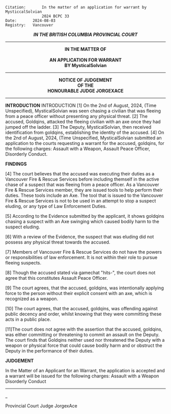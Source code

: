 	Citation:       In the matter of an application for warrant by MysticcalSolvian
                	2024 BCPC 33
	Date:		2024-08-03
	Registry:	Vancouver

<p align="center"><b><i> IN THE BRITISH COLUMBIA PROVINCIAL COURT </b></i>

---

<p align="center"><b>
				IN THE MATTER OF
<br><br>			AN APPLICATION FOR WARRANT 
<br>                            BY MysticalSolvian
<br>				

---

<p align="center">		
				NOTICE OF JUDGEMENT
<br>				OF THE
<br>				HONOURABLE JUDGE JORGEXACE

</b>
	
---

**INTRODUCTION**
INTRODUCTION
[1] On the 2nd of August, 2024, (Time Unspecified), MysticalSolvian was seen chasing a civilian
that was fleeing from a peace officer without presenting any physical threat. [2] The accused,
Goldqins, attacked the fleeing civilian with an axe once they had jumped off the ladder. [3] The
Deputy, MysticalSolvian, then received identification from goldqins, establishing the identity of
the accused.
[4] On the 2nd of August, 2024, (Time Unspecified, MysticalSolvian submitted an application to
the courts requesting a warrant for the accused, goldqins, for the following charges: Assault with
a Weapon, Assault Peace Officer, Disorderly Conduct.

**FINDINGS**

[4] The court believes that the accused was executing their duties as a Vancouver Fire &
Rescue Services before including themself in the active chase of a suspect that was fleeing
from a peace officer. As a Vancouver Fire & Rescue Services member, they are issued tools to
help perform their duties. These tools include an Axe. The tool that is issued to the Vancouver
Fire & Rescue Services is not to be used in an attempt to stop a suspect eluding, or any type of
Law Enforcement Duties.

[5] According to the Evidence submitted by the applicant, it shows goldqins chasing a suspect
with an Axe swinging which caused bodily harm to the suspect eluding.

[6] With a review of the Evidence, the suspect that was eluding did not possess any physical
threat towards the accused.

[7] Members of Vancouver Fire & Rescue Services do not have the powers or responsibilities of
law enforcement. It is not within their role to pursue fleeing suspects.

[8] Though the accused stated via gamechat "hits-", the court does not agree that this
constitutes Assault Peace Officer.

[9] The court agrees, that the accused, goldqins, was intentionally applying force to the person
without their explicit consent with an axe, which is recognized as a weapon.

[10] The court agrees, that the accused, goldqins, was offending against public decency and
order, whilst knowing that they were committing these acts in a public place.

[11]The court does not agree with the assertion that the accused, goldqins, was either
committing or threatening to commit an assault on the Deputy. The court finds that Goldqins
neither used nor threatened the Deputy with a weapon or physical force that could cause bodily
harm and or obstruct the Deputy in the performance of their duties.

**JUDGEMENT**

In the Matter of an Applicant for an Warrant, the application is accepted
and a warrant will be issued for the following charges:
Assault with a Weapon
Disorderly Conduct

---

_
	
Provincial Court Judge JorgexAce
